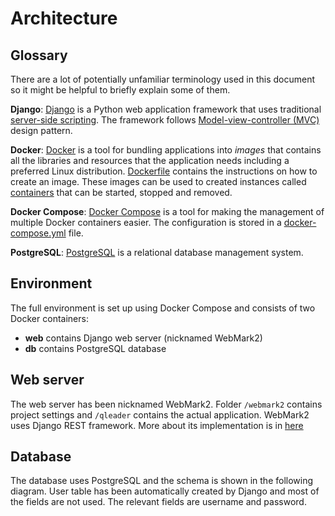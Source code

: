 # Architecture

## Glossary

There are a lot of potentially unfamiliar terminology used in this document so it might be helpful to briefly explain some of them.

**Django**: [Django](https://www.djangoproject.com/) is a Python web application framework that uses traditional [server-side scripting](https://en.wikipedia.org/wiki/Server-side_scripting). The framework follows [Model-view-controller (MVC)](https://en.wikipedia.org/wiki/Model%E2%80%93view%E2%80%93controller) design pattern.

**Docker**: [Docker](https://www.docker.com/) is a tool for bundling applications into *images* that contains all the libraries and resources that the application needs including a preferred Linux distribution. [Dockerfile](https://docs.docker.com/engine/reference/builder/) contains the instructions on how to create an image. These images can be used to created instances called [containers](https://www.docker.com/resources/what-container) that can be started, stopped and removed.

**Docker Compose**: [Docker Compose](https://docs.docker.com/compose/) is a tool for making the management of multiple Docker containers easier. The configuration is stored in a [docker-compose.yml](../docker-compose.yml) file.

**PostgreSQL**: [PostgreSQL](https://www.postgresql.org/) is a relational database management system.

## Environment
The full environment is set up using Docker Compose and consists of two Docker containers:
* **web** contains Django web server (nicknamed WebMark2)
* **db** contains PostgreSQL database

## Web server

The web server has been nicknamed WebMark2. Folder `/webmark2` contains project settings and `/qleader` contains the actual application. WebMark2 uses Django REST framework. More about its implementation is in [here](https://github.com/quantum-ohtu/WebMark2/blob/main/documentation/CreationNotes.md)

## Database

The database uses PostgreSQL and the schema is shown in the following diagram. User table has been automatically created by Django and most of the fields are not used. The relevant fields are username and password.


